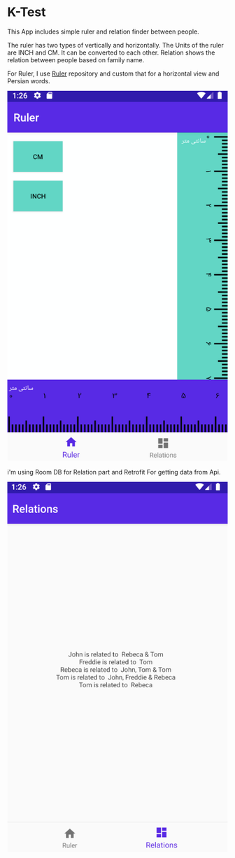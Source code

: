 # K-Test
This App includes simple ruler and relation finder between people.

The ruler has two types of vertically and horizontally.
The Units of the ruler are INCH and CM. 
It can be converted to each other.
Relation shows the relation between people based on family name.

For Ruler, I use [Ruler](https://github.com/rvganesh212/ruler) repository and custom that for a horizontal view and Persian words.

![alt text](https://github.com/GolnazTorabi/K-Test/blob/master/app/sampledata/ruler.png)

i'm using Room DB for Relation part and Retrofit For getting data from Api.


![alt text](https://github.com/GolnazTorabi/K-Test/blob/master/app/sampledata/relations.png)
